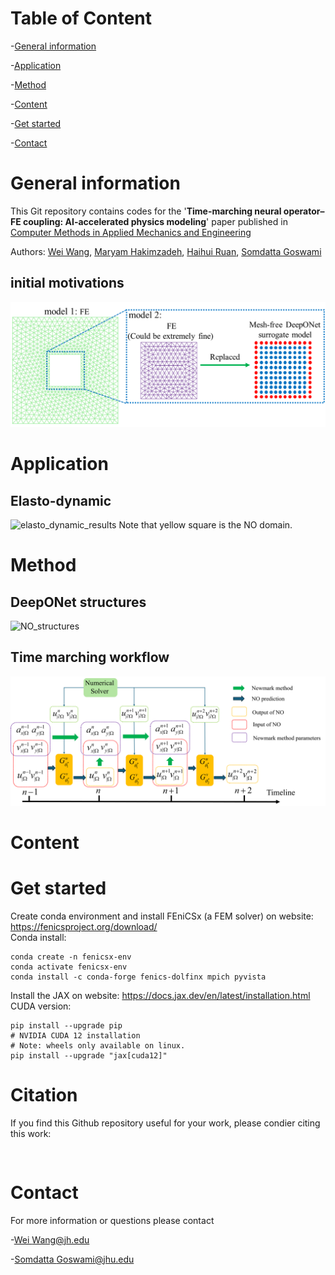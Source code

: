 # Table of Content 
-[General information](#-General-information)

-[Application](#-Application)

-[Method](#-Method)

-[Content](#-Content)

-[Get started](#-Get-started)

-[Contact](#-contact)

# General information
This Git repository contains codes for the '**Time-marching neural operator–FE coupling: AI-accelerated physics modeling**' paper published in [Computer Methods in Applied Mechanics and Engineering](https://doi.org/10.1016/j.cma.2025.118319)

Authors: [Wei Wang](https://scholar.google.com/citations?user=t1RXEkgAAAAJ&hl=zh-CN), [Maryam Hakimzadeh](https://scholar.google.com/citations?user=kff1AN0AAAAJ&hl=en), [Haihui Ruan](https://scholar.google.com/citations?user=TXDuvWMAAAAJ&hl=zh-CN), [Somdatta Goswami](https://scholar.google.com/citations?user=GaKrpSkAAAAJ&hl=en&oi=sra)
## initial motivations 
![schematic_DD](https://github.com/Centrum-IntelliPhysics/Time-Marching-Neural-Operator-FE-Coupling/blob/main/Readme_figures/Schematic_domain_decomposition.png)
# Application 
## Elasto-dynamic 
![elasto_dynamic_results](https://github.com/Centrum-IntelliPhysics/Time-Marching-Neural-Operator-FE-Coupling/blob/main/Elasto-dynamic/Elasto_dynamic_GIF.gif)
Note that yellow square is the NO domain.

# Method
## DeepONet structures 
![NO_structures](https://github.com/Centrum-IntelliPhysics/Time-Marching-Neural-Operator-FE-Coupling/blob/main/Readme_figures/NO_structure.png)
## Time marching workflow
![time-marching workflow](https://github.com/Centrum-IntelliPhysics/Time-Marching-Neural-Operator-FE-Coupling/blob/main/Readme_figures/time-marching_workflow.png)

# Content 

# Get started  
Create conda environment and install FEniCSx (a FEM solver) on website: https://fenicsproject.org/download/  
Conda install:
<pre><code>conda create -n fenicsx-env
conda activate fenicsx-env
conda install -c conda-forge fenics-dolfinx mpich pyvista
</code></pre>

Install the JAX on website: https://docs.jax.dev/en/latest/installation.html  
CUDA version:
<pre><code>pip install --upgrade pip
# NVIDIA CUDA 12 installation
# Note: wheels only available on linux.
pip install --upgrade "jax[cuda12]"
</code></pre>  



# Citation 
If you find this Github repository useful for your work, please condier citing this work:
<pre><code>
</code></pre> 
# Contact 
For more information or questions please contact 

-[Wei Wang@jh.edu](mailto:wwang198@jh.edu)

-[Somdatta Goswami@jhu.edu](mailto:somdatta@jhu.edu)






